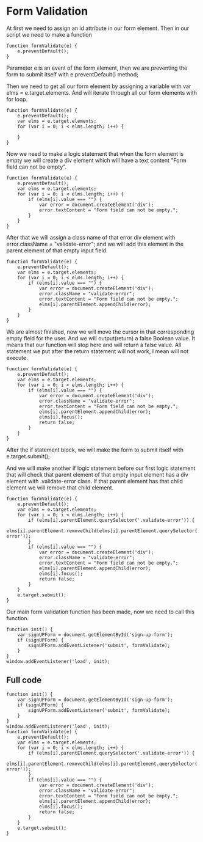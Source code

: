 # Form Validation

At first we need to assign an id attribute in our form element. Then in our script we need to make a function


	function formValidate(e) {
		e.preventDefault();
	}
Parameter e is an event of the form element, then we are preventing the form to submit itself with e.preventDefault() method;

Then we need to get all our form element by assigning a variable with var elms = e.target.elements. And will iterate through all our form elements with for loop.


	function formValidate(e) {
		e.preventDefault();
		var elms = e.target.elements;
		for (var i = 0; i < elms.length; i++) {
			
		}
	}
Now we need to make a logic statement that when the form element is empty we will create a div element which will have a text content "Form field can not be empty".

	function formValidate(e) {
		e.preventDefault();
		var elms = e.target.elements;
		for (var i = 0; i < elms.length; i++) {
			if (elms[i].value === "") {
				var error = document.createElement('div');
				error.textContent = "Form field can not be empty.";
			}
		}
	}
After that we will assign a class name of that error div element with error.className = "validate-error"; and we will add this element in the parent element of that empty input field.

	function formValidate(e) {
		e.preventDefault();
		var elms = e.target.elements;
		for (var i = 0; i < elms.length; i++) {
			if (elms[i].value === "") {
				var error = document.createElement('div');
				error.className = "validate-error";
				error.textContent = "Form field can not be empty.";
				elms[i].parentElement.appendChild(error);
			}
		}
	}
We are almost finished, now we will move the cursor in that corresponding empty field for the user. And we will output(return) a false Boolean value. It means that our function will stop here and will return a false value. All statement we put after the return statement will not work, I mean will not execute.

	function formValidate(e) {
		e.preventDefault();
		var elms = e.target.elements;
		for (var i = 0; i < elms.length; i++) {
			if (elms[i].value === "") {
				var error = document.createElement('div');
				error.className = "validate-error";
				error.textContent = "Form field can not be empty.";
				elms[i].parentElement.appendChild(error);
				elms[i].focus();
				return false;
			}
		}
	}
After the if statement block, we will make the form to submit itself with e.target.submit();

And we will make another if logic statement before our first logic statement that will check that parent element of that empty input element has a div element with .validate-error class. If that parent element has that child element we will remove that child element.

	function formValidate(e) {
		e.preventDefault();
		var elms = e.target.elements;
		for (var i = 0; i < elms.length; i++) {
			if (elms[i].parentElement.querySelector('.validate-error')) {
				elms[i].parentElement.removeChild(elms[i].parentElement.querySelector('.validate-error'));
			}
			if (elms[i].value === "") {
				var error = document.createElement('div');
				error.className = "validate-error";
				error.textContent = "Form field can not be empty.";
				elms[i].parentElement.appendChild(error);
				elms[i].focus();
				return false;
			}
		}
		e.target.submit();
	}
Our main form validation function has been made, now we need to call this function.

	function init() {
		var signUPForm = document.getElementById('sign-up-form');
		if (signUPForm) {
			signUPForm.addEventListener('submit', formValidate);
		}
	}
	window.addEventListener('load', init);
## Full code

	function init() {
		var signUPForm = document.getElementById('sign-up-form');
		if (signUPForm) {
			signUPForm.addEventListener('submit', formValidate);
		}
	}
	window.addEventListener('load', init);
	function formValidate(e) {
		e.preventDefault();
		var elms = e.target.elements;
		for (var i = 0; i < elms.length; i++) {
			if (elms[i].parentElement.querySelector('.validate-error')) {
				elms[i].parentElement.removeChild(elms[i].parentElement.querySelector('.validate-error'));
			}
			if (elms[i].value === "") {
				var error = document.createElement('div');
				error.className = "validate-error";
				error.textContent = "Form field can not be empty.";
				elms[i].parentElement.appendChild(error);
				elms[i].focus();
				return false;
			}
		}
		e.target.submit();
	}
